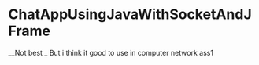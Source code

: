 # ChatAppUsingJavaWithSocketAndJFrame
 __Not best _ But i think it good to use in computer network ass1
